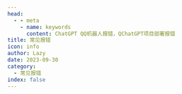 ```yaml
---
head:
  - - meta
    - name: keywords
      content: ChatGPT QQ机器人报错，QChatGPT项目部署报错
title: 常见报错
icon: info
author: Lazy
date: 2023-09-30
category:
  - 常见报错
index: false
---
```

<AutoCatalog base='/posts/errors/'/>